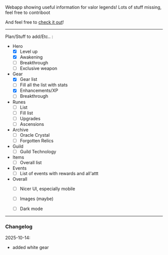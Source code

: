 Webapp showing useful information for valor legends! Lots of stuff missing, feel free to contriboot

And feel free to [check it out](https://valor.diskpantry.com/)!

---

Plan/Stuff to add/Etc.. :

  - Hero
    - [X] Level up
    - [X] Awakening
    - [ ] Breakthrough
    - [ ] Exclusive weapon
  - Gear
    - [X] Gear list
    - [ ] Fill all the list with stats
    - [X] Enhancements/XP
    - [ ] Breakthrough
  - Runes
    - [ ] List
    - [ ] Fill list
    - [ ] Upgrades
    - [ ] Ascensions
  - Archive
    - [ ] Oracle Crystal
    - [ ] Forgotten Relics
  - Guild
    - [ ] Guild Technology
  - Items
    - [ ] Overall list
  - Events
    - [ ] List of events with rewards and all'attt
  - Overall
    - [ ] Nicer UI, especially mobile
    - [ ] Images (maybe)
    - [ ] Dark mode


---

### Changelog


2025-10-14:
  - added white gear